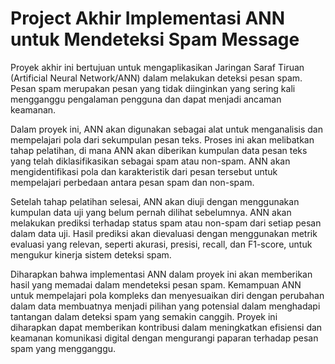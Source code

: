 # Project Akhir Implementasi ANN untuk Mendeteksi Spam Message
Proyek akhir ini bertujuan untuk mengaplikasikan Jaringan Saraf Tiruan (Artificial Neural Network/ANN) dalam melakukan deteksi pesan spam. Pesan spam merupakan pesan yang tidak diinginkan yang sering kali mengganggu pengalaman pengguna dan dapat menjadi ancaman keamanan.

Dalam proyek ini, ANN akan digunakan sebagai alat untuk menganalisis dan mempelajari pola dari sekumpulan pesan teks. Proses ini akan melibatkan tahap pelatihan, di mana ANN akan diberikan kumpulan data pesan teks yang telah diklasifikasikan sebagai spam atau non-spam. ANN akan mengidentifikasi pola dan karakteristik dari pesan tersebut untuk mempelajari perbedaan antara pesan spam dan non-spam.

Setelah tahap pelatihan selesai, ANN akan diuji dengan menggunakan kumpulan data uji yang belum pernah dilihat sebelumnya. ANN akan melakukan prediksi terhadap status spam atau non-spam dari setiap pesan dalam data uji. Hasil prediksi akan dievaluasi dengan menggunakan metrik evaluasi yang relevan, seperti akurasi, presisi, recall, dan F1-score, untuk mengukur kinerja sistem deteksi spam.

Diharapkan bahwa implementasi ANN dalam proyek ini akan memberikan hasil yang memadai dalam mendeteksi pesan spam. Kemampuan ANN untuk mempelajari pola kompleks dan menyesuaikan diri dengan perubahan dalam data membuatnya menjadi pilihan yang potensial dalam menghadapi tantangan dalam deteksi spam yang semakin canggih. Proyek ini diharapkan dapat memberikan kontribusi dalam meningkatkan efisiensi dan keamanan komunikasi digital dengan mengurangi paparan terhadap pesan spam yang mengganggu.

